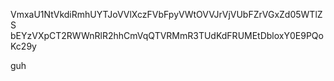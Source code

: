 VmxaU1NtVkdiRmhUYTJoVVlXczFVbFpyVWtOVVJrVjVUbFZrVGxZd05WTlZS
bEYzVXpCT2RWWnRlR2hhCmVqQTVRMmR3TUdKdFRUMEtDbloxY0E9PQoKc29y

guh